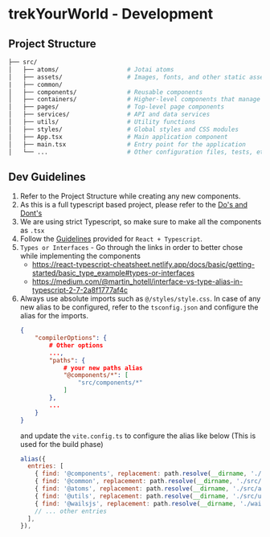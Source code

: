 # trekYourWorld - Development

## Project Structure

```graphql
├── src/
│   ├── atoms/                   # Jotai atoms
│   ├── assets/                  # Images, fonts, and other static assets
|   ├── common/
│   ├── components/              # Reusable components
│   ├── containers/              # Higher-level components that manage state and logic
│   ├── pages/                   # Top-level page components
│   ├── services/                # API and data services
│   ├── utils/                   # Utility functions
│   ├── styles/                  # Global styles and CSS modules
│   ├── App.tsx                  # Main application component
│   ├── main.tsx                 # Entry point for the application
│   └── ...                      # Other configuration files, tests, etc.
```

## Dev Guidelines

1. Refer to the Project Structure while creating any new components.
2. As this is a full typescript based project, please refer to
   the [Do's and Dont's](https://www.typescriptlang.org/docs/handbook/declaration-files/do-s-and-don-ts.html)
3. We are using strict Typescript, so make sure to make all the components as `.tsx`
4. Follow the [Guidelines](https://react-typescript-cheatsheet.netlify.app/docs/basic/setup) provided
   for `React + Typescript`.
5. `Types or Interfaces` - Go through the links in order to better chose while implementing the components
    * https://react-typescript-cheatsheet.netlify.app/docs/basic/getting-started/basic_type_example#types-or-interfaces
    * https://medium.com/@martin_hotell/interface-vs-type-alias-in-typescript-2-7-2a8f1777af4c
6. Always use absolute imports such as `@/styles/style.css`. In case of any new alias to be configured, refer to
   the `tsconfig.json` and configure the alias for the imports.
    ```json
    {
        "compilerOptions": {
            # Other options
            ...,
            "paths": {
                # your new paths alias
                "@components/*": [
                    "src/components/*"
                ]
            },
            ...
        }
    }
    ```
   and update the `vite.config.ts` to configure the alias like below (This is used for the build phase)
    ```js
    alias({
      entries: [
        { find: '@components', replacement: path.resolve(__dirname, './src/components') },
        { find: '@common', replacement: path.resolve(__dirname, './src/common') },
        { find: '@atoms', replacement: path.resolve(__dirname, './src/atoms') },
        { find: '@utils', replacement: path.resolve(__dirname, './src/utils') },
        { find: '@wailsjs', replacement: path.resolve(__dirname, './wailsjs') },
        // ... other entries
      ],
    }),
    ```

